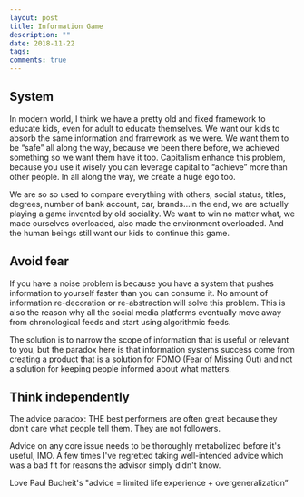 ```yaml
---
layout: post
title: Information Game
description: ""
date: 2018-11-22
tags: 
comments: true
---
```


## System

In modern world, I think we have a pretty old and fixed framework to educate kids, even for adult to educate themselves. We want our kids to absorb the same information and framework as we were. We want them to be “safe” all along the way, because we been there before, we achieved something so we want them have it too. Capitalism enhance this problem, because you use it wisely you can leverage capital to “achieve” more than other people. In all along the way, we create a huge ego too.

We are so so used to compare everything with others, social status, titles, degrees, number of bank account, car, brands…in the end, we are actually playing a game invented by old sociality. We want to win no matter what, we made ourselves overloaded, also made the environment overloaded. And the human beings still want our kids to continue this game.

## Avoid fear

If you have a noise problem is because you have a system that pushes information to yourself faster than you can consume it. No amount of information re-decoration or re-abstraction will solve this problem. This is also the reason why all the social media platforms eventually move away from chronological feeds and start using algorithmic feeds.

The solution is to narrow the scope of information that is useful or relevant to you, but the paradox here is that information systems success come from creating a product that is a solution for FOMO (Fear of Missing Out) and not a solution for keeping people informed about what matters.

## Think independently

The advice paradox: THE best performers are often great because they don’t care what people tell them. They are not followers.

Advice on any core issue needs to be thoroughly metabolized before it's useful, IMO. A few times I've regretted taking well-intended advice which was a bad fit for reasons the advisor simply didn't know.
 
Love Paul Bucheit's "advice = limited life experience + overgeneralization”

